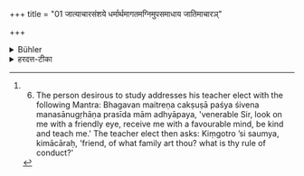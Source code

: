 +++
title = "01 जात्याचारसंशये धर्मार्थमागतमग्निमुपसमाधाय जातिमाचारञ्"

+++

<details><summary>Bühler</summary>

1. If he has any doubts regarding the caste and conduct of a person who has come to him in order to fulfil his duty (of learning the Veda), he shall kindle a fire (with the ceremonies prescribed for kindling the sacrificial fire) and ask him about his caste and conduct. [^1] 


[^1]:  6. The person desirous to study addresses his teacher elect with the following Mantra: Bhagavan maitreṇa cakṣuṣā paśya śivena manasānugṛhāṇa prasīda mām adhyāpaya, 'venerable Sir, look on me with a friendly eye, receive me with a favourable mind, be kind and teach me.' The teacher elect then asks: Kiṃgotro ’si saumya, kimācāraḥ, 'friend, of what family art thou? what is thy rule of conduct?'
</details>

<details><summary>हरदत्त-टीका</summary>

## सूत्रम्
जात्याचारसंशये धर्मार्थमागतमग्निमुपसमाधाय जातिमाचारं च पृच्छेत् ॥ १॥  
### टिप्पनी
अविज्ञातपूर्वो यो धर्मार्थमध्ययनार्थमागच्छेत् उपसीदेत् 'उपसन्नोऽस्मि भगवन्, मैत्रेण चक्षुषा पश्य, शिवेन मनसाऽनुगृहाण, प्रसीद मामध्यापयेति । तस्य जात्याचारसंशये सति । अग्निमुपसमाधाय 'यत्र क्वचाग्निमित्याद्यन्यदुपदध्या(२.२.१३,१४.)दित्यन्तं कृत्वा । तत्सन्निधौ जातिमाचारं च पृच्छेत्-'किंगोत्रोऽसि सौम्य, किमाचारश्चासीति ॥१॥
</details>
